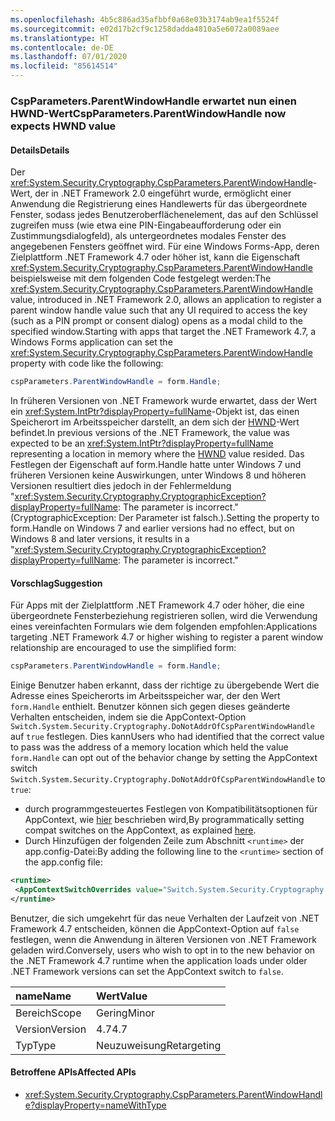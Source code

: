 ```yaml
---
ms.openlocfilehash: 4b5c886ad35afbbf0a68e03b3174ab9ea1f5524f
ms.sourcegitcommit: e02d17b2cf9c1258dadda4810a5e6072a0089aee
ms.translationtype: HT
ms.contentlocale: de-DE
ms.lasthandoff: 07/01/2020
ms.locfileid: "85614514"
---
```

### <a name="cspparametersparentwindowhandle-now-expects-hwnd-value"></a><span data-ttu-id="3cdeb-101">CspParameters.ParentWindowHandle erwartet nun einen HWND-Wert</span><span class="sxs-lookup"><span data-stu-id="3cdeb-101">CspParameters.ParentWindowHandle now expects HWND value</span></span>

#### <a name="details"></a><span data-ttu-id="3cdeb-102">Details</span><span class="sxs-lookup"><span data-stu-id="3cdeb-102">Details</span></span>

<span data-ttu-id="3cdeb-103">Der <xref:System.Security.Cryptography.CspParameters.ParentWindowHandle>-Wert, der in .NET Framework 2.0 eingeführt wurde, ermöglicht einer Anwendung die Registrierung eines Handlewerts für das übergeordnete Fenster, sodass jedes Benutzeroberflächenelement, das auf den Schlüssel zugreifen muss (wie etwa eine PIN-Eingabeaufforderung oder ein Zustimmungsdialogfeld), als untergeordnetes modales Fenster des angegebenen Fensters geöffnet wird. Für eine Windows Forms-App, deren Zielplattform .NET Framework 4.7 oder höher ist, kann die Eigenschaft <xref:System.Security.Cryptography.CspParameters.ParentWindowHandle> beispielsweise mit dem folgenden Code festgelegt werden:</span><span class="sxs-lookup"><span data-stu-id="3cdeb-103">The <xref:System.Security.Cryptography.CspParameters.ParentWindowHandle> value, introduced in .NET Framework 2.0, allows an application to register a parent window handle value such that any UI required to access the key (such as a PIN prompt or consent dialog) opens as a modal child to the specified window.Starting with apps that target the .NET Framework 4.7, a Windows Forms application can set the <xref:System.Security.Cryptography.CspParameters.ParentWindowHandle> property with code like the following:</span></span>

```csharp
cspParameters.ParentWindowHandle = form.Handle;
```

<span data-ttu-id="3cdeb-104">In früheren Versionen von .NET Framework wurde erwartet, dass der Wert ein <xref:System.IntPtr?displayProperty=fullName>-Objekt ist, das einen Speicherort im Arbeitsspeicher darstellt, an dem sich der [HWND](https://docs.microsoft.com/windows/desktop/WinProg/windows-data-types#HWND)-Wert befindet.</span><span class="sxs-lookup"><span data-stu-id="3cdeb-104">In previous versions of the .NET Framework, the value was expected to be an <xref:System.IntPtr?displayProperty=fullName> representing a location in memory where the [HWND](https://docs.microsoft.com/windows/desktop/WinProg/windows-data-types#HWND) value resided.</span></span> <span data-ttu-id="3cdeb-105">Das Festlegen der Eigenschaft auf form.Handle hatte unter Windows 7 und früheren Versionen keine Auswirkungen, unter Windows 8 und höheren Versionen resultiert dies jedoch in der Fehlermeldung &quot;<xref:System.Security.Cryptography.CryptographicException?displayProperty=fullName>: The parameter is incorrect.&quot; (CryptographicException: Der Parameter ist falsch.).</span><span class="sxs-lookup"><span data-stu-id="3cdeb-105">Setting the property to form.Handle on Windows 7 and earlier versions had no effect, but on Windows 8 and later versions, it results in a &quot;<xref:System.Security.Cryptography.CryptographicException?displayProperty=fullName>: The parameter is incorrect.&quot;</span></span>

#### <a name="suggestion"></a><span data-ttu-id="3cdeb-106">Vorschlag</span><span class="sxs-lookup"><span data-stu-id="3cdeb-106">Suggestion</span></span>

<span data-ttu-id="3cdeb-107">Für Apps mit der Zielplattform .NET Framework 4.7 oder höher, die eine übergeordnete Fensterbeziehung registrieren sollen, wird die Verwendung eines vereinfachten Formulars wie dem folgenden empfohlen:</span><span class="sxs-lookup"><span data-stu-id="3cdeb-107">Applications targeting .NET Framework 4.7 or higher wishing to register a parent window relationship are encouraged to use the simplified form:</span></span>

```csharp
cspParameters.ParentWindowHandle = form.Handle;
```

<span data-ttu-id="3cdeb-108">Einige Benutzer haben erkannt, dass der richtige zu übergebende Wert die Adresse eines Speicherorts im Arbeitsspeicher war, der den Wert `form.Handle` enthielt. Benutzer können sich gegen dieses geänderte Verhalten entscheiden, indem sie die AppContext-Option `Switch.System.Security.Cryptography.DoNotAddrOfCspParentWindowHandle` auf `true` festlegen. Dies kann</span><span class="sxs-lookup"><span data-stu-id="3cdeb-108">Users who had identified that the correct value to pass was the address of a memory location which held the value `form.Handle` can opt out of the behavior change by setting the AppContext switch `Switch.System.Security.Cryptography.DoNotAddrOfCspParentWindowHandle` to `true`:</span></span>

- <span data-ttu-id="3cdeb-109">durch programmgesteuertes Festlegen von Kompatibilitätsoptionen für AppContext, wie [hier](https://devblogs.microsoft.com/dotnet/net-announcements-at-build-2015/#dotnet46) beschrieben wird,</span><span class="sxs-lookup"><span data-stu-id="3cdeb-109">By programmatically setting compat switches on the AppContext, as explained [here](https://devblogs.microsoft.com/dotnet/net-announcements-at-build-2015/#dotnet46).</span></span>
- <span data-ttu-id="3cdeb-110">Durch Hinzufügen der folgenden Zeile zum Abschnitt `<runtime>` der app.config-Datei:</span><span class="sxs-lookup"><span data-stu-id="3cdeb-110">By adding the following line to the `<runtime>` section of the app.config file:</span></span>

```xml
<runtime>
 <AppContextSwitchOverrides value="Switch.System.Security.Cryptography.DoNotAddrOfCspParentWindowHandle=true"/>
</runtime>
```

<span data-ttu-id="3cdeb-111">Benutzer, die sich umgekehrt für das neue Verhalten der Laufzeit von .NET Framework 4.7 entscheiden, können die AppContext-Option auf `false` festlegen, wenn die Anwendung in älteren Versionen von .NET Framework geladen wird.</span><span class="sxs-lookup"><span data-stu-id="3cdeb-111">Conversely, users who wish to opt in to the new behavior on the .NET Framework 4.7 runtime when the application loads under older .NET Framework versions can set the AppContext switch to `false`.</span></span>

| <span data-ttu-id="3cdeb-112">name</span><span class="sxs-lookup"><span data-stu-id="3cdeb-112">Name</span></span>    | <span data-ttu-id="3cdeb-113">Wert</span><span class="sxs-lookup"><span data-stu-id="3cdeb-113">Value</span></span>       |
|:--------|:------------|
| <span data-ttu-id="3cdeb-114">Bereich</span><span class="sxs-lookup"><span data-stu-id="3cdeb-114">Scope</span></span>   | <span data-ttu-id="3cdeb-115">Gering</span><span class="sxs-lookup"><span data-stu-id="3cdeb-115">Minor</span></span>       |
| <span data-ttu-id="3cdeb-116">Version</span><span class="sxs-lookup"><span data-stu-id="3cdeb-116">Version</span></span> | <span data-ttu-id="3cdeb-117">4.7</span><span class="sxs-lookup"><span data-stu-id="3cdeb-117">4.7</span></span>         |
| <span data-ttu-id="3cdeb-118">Typ</span><span class="sxs-lookup"><span data-stu-id="3cdeb-118">Type</span></span>    | <span data-ttu-id="3cdeb-119">Neuzuweisung</span><span class="sxs-lookup"><span data-stu-id="3cdeb-119">Retargeting</span></span> |

#### <a name="affected-apis"></a><span data-ttu-id="3cdeb-120">Betroffene APIs</span><span class="sxs-lookup"><span data-stu-id="3cdeb-120">Affected APIs</span></span>

- <xref:System.Security.Cryptography.CspParameters.ParentWindowHandle?displayProperty=nameWithType>
